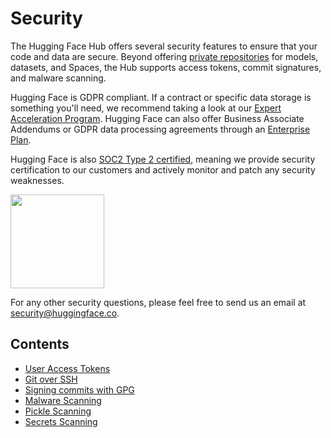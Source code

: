 # Security

The Hugging Face Hub offers several security features to ensure that your code and data are secure. Beyond offering [private repositories](./repositories-settings#private-repositories) for models, datasets, and Spaces, the Hub supports access tokens, commit signatures, and malware scanning.

Hugging Face is GDPR compliant. If a contract or specific data storage is something you'll need, we recommend taking a look at our [Expert Acceleration Program](https://huggingface.co/support). Hugging Face can also offer Business Associate Addendums or GDPR data processing agreements through an [Enterprise Plan](https://huggingface.co/pricing). 

Hugging Face is also [SOC2 Type 2 certified](https://us.aicpa.org/interestareas/frc/assuranceadvisoryservices/aicpasoc2report.html), meaning we provide security certification to our customers and actively monitor and patch any security weaknesses.

<img width="150" src="https://huggingface.co/datasets/huggingface/documentation-images/resolve/main/hub/security-soc-1.jpg">

For any other security questions, please feel free to send us an email at security@huggingface.co.

## Contents

- [User Access Tokens](./security-tokens)
- [Git over SSH](./security-git-ssh)
- [Signing commits with GPG](./security-gpg)
- [Malware Scanning](./security-malware)
- [Pickle Scanning](./security-pickle)
- [Secrets Scanning](./security-secrets)

